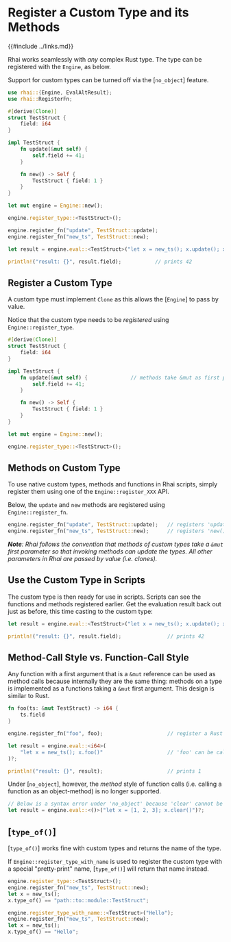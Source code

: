 Register a Custom Type and its Methods
=====================================

{{#include ../links.md}}

Rhai works seamlessly with _any_ complex Rust type.  The type can be registered with the `Engine`, as below.

Support for custom types can be turned off via the [`no_object`] feature.

```rust
use rhai::{Engine, EvalAltResult};
use rhai::RegisterFn;

#[derive(Clone)]
struct TestStruct {
    field: i64
}

impl TestStruct {
    fn update(&mut self) {
        self.field += 41;
    }

    fn new() -> Self {
        TestStruct { field: 1 }
    }
}

let mut engine = Engine::new();

engine.register_type::<TestStruct>();

engine.register_fn("update", TestStruct::update);
engine.register_fn("new_ts", TestStruct::new);

let result = engine.eval::<TestStruct>("let x = new_ts(); x.update(); x")?;

println!("result: {}", result.field);           // prints 42
```

Register a Custom Type
---------------------

A custom type must implement `Clone` as this allows the [`Engine`] to pass by value.

Notice that the custom type needs to be _registered_ using `Engine::register_type`.

```rust
#[derive(Clone)]
struct TestStruct {
    field: i64
}

impl TestStruct {
    fn update(&mut self) {              // methods take &mut as first parameter
        self.field += 41;
    }

    fn new() -> Self {
        TestStruct { field: 1 }
    }
}

let mut engine = Engine::new();

engine.register_type::<TestStruct>();
```

Methods on Custom Type
---------------------

To use native custom types, methods and functions in Rhai scripts, simply register them
using one of the `Engine::register_XXX` API.

Below, the `update` and `new` methods are registered using `Engine::register_fn`.

```rust
engine.register_fn("update", TestStruct::update);   // registers 'update(&mut TestStruct)'
engine.register_fn("new_ts", TestStruct::new);      // registers 'new()'
```

***Note**: Rhai follows the convention that methods of custom types take a `&mut` first parameter
so that invoking methods can update the types. All other parameters in Rhai are passed by value (i.e. clones).*

Use the Custom Type in Scripts
-----------------------------

The custom type is then ready for use in scripts.  Scripts can see the functions and methods registered earlier.
Get the evaluation result back out just as before, this time casting to the custom type:

```rust
let result = engine.eval::<TestStruct>("let x = new_ts(); x.update(); x")?;

println!("result: {}", result.field);               // prints 42
```

Method-Call Style vs. Function-Call Style
----------------------------------------

Any function with a first argument that is a `&mut` reference can be used
as method calls because internally they are the same thing: methods on a type is
implemented as a functions taking a `&mut` first argument.
This design is similar to Rust.

```rust
fn foo(ts: &mut TestStruct) -> i64 {
    ts.field
}

engine.register_fn("foo", foo);                     // register a Rust native function

let result = engine.eval::<i64>(
    "let x = new_ts(); x.foo()"                     // 'foo' can be called like a method on 'x'
)?;

println!("result: {}", result);                     // prints 1
```

Under [`no_object`], however, the _method_ style of function calls
(i.e. calling a function as an object-method) is no longer supported.

```rust
// Below is a syntax error under 'no_object' because 'clear' cannot be called in method style.
let result = engine.eval::<()>("let x = [1, 2, 3]; x.clear()")?;
```

[`type_of()`]
-------------

[`type_of()`] works fine with custom types and returns the name of the type.

If `Engine::register_type_with_name` is used to register the custom type
with a special "pretty-print" name, [`type_of()`] will return that name instead.

```rust
engine.register_type::<TestStruct>();
engine.register_fn("new_ts", TestStruct::new);
let x = new_ts();
x.type_of() == "path::to::module::TestStruct";

engine.register_type_with_name::<TestStruct>("Hello");
engine.register_fn("new_ts", TestStruct::new);
let x = new_ts();
x.type_of() == "Hello";
```
